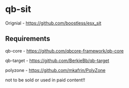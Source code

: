# qb-sit


Orignial - https://github.com/boostless/esx_sit

## Requirements

qb-core - https://github.com/qbcore-framework/qb-core

qb-target - https://github.com/BerkieBb/qb-target

polyzone - https://github.com/mkafrin/PolyZone

not to be sold or used in paid content!!
